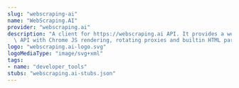 ```yaml
---
slug: "webscraping-ai"
name: "WebScraping.AI"
provider: "webscraping.ai"
description: "A client for https://webscraping.ai API. It provides a web scaping automation\
  \ API with Chrome JS rendering, rotating proxies and builtin HTML parsing."
logo: "webscraping.ai-logo.svg"
logoMediaType: "image/svg+xml"
tags:
- name: "developer_tools"
stubs: "webscraping.ai-stubs.json"
---
```

